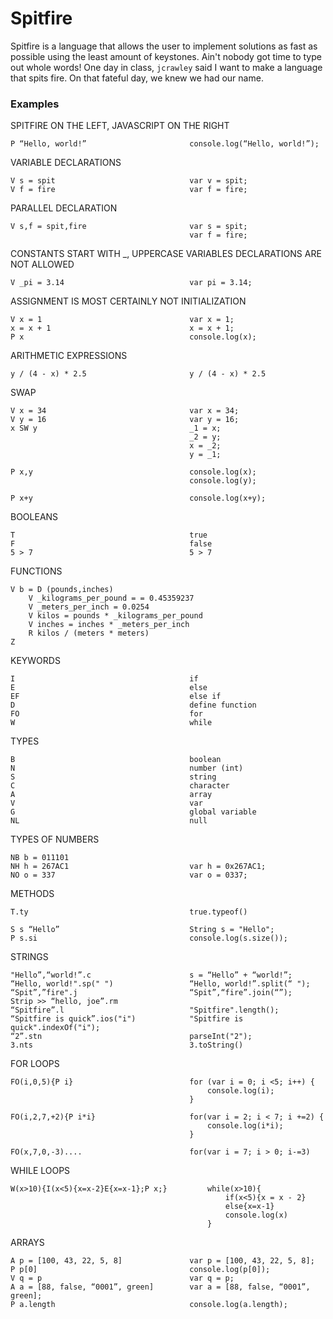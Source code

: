 # Spitfire

Spitfire is a language that allows the user to implement solutions as fast as possible using the least amount of keystones. Ain't nobody got time to type out whole words! One day in class, `jcrawley` said I want to make a language that spits fire. On that fateful day, we knew we had our name.

### Examples

SPITFIRE ON THE LEFT, JAVASCRIPT ON THE RIGHT

    P “Hello, world!” 				        console.log(“Hello, world!”);

VARIABLE DECLARATIONS

    V s = spit 					            var v = spit; 
    V f = fire 					            var f = fire;

PARALLEL DECLARATION

    V s,f = spit,fire 				        var s = spit;
    						                var f = fire;

CONSTANTS START WITH _, UPPERCASE VARIABLES DECLARATIONS ARE NOT ALLOWED

    V _pi = 3.14 				            var pi = 3.14;

ASSIGNMENT IS MOST CERTAINLY NOT INITIALIZATION

    V x = 1 					            var x = 1;
    x = x + 1 					            x = x + 1;
    P x                                     console.log(x);

ARITHMETIC EXPRESSIONS

    y / (4 - x) * 2.5 				        y / (4 - x) * 2.5

SWAP

    V x = 34 					            var x = 34;
    V y = 16 					            var y = 16;
    x SW y                                  _1 = x;
                                            _2 = y;
                                            x = _2;
                                            y = _1;
    
    P x,y                                   console.log(x);
                                            console.log(y);
                                            
    P x+y                                   console.log(x+y);

BOOLEANS 

    T					                	true
    F						                false
    5 > 7					                5 > 7

FUNCTIONS

    V b = D (pounds,inches) 
        V _kilograms_per_pound = = 0.45359237
        V _meters_per_inch = 0.0254
        V kilos = pounds * _kilograms_per_pound
        V inches = inches * _meters_per_inch
        R kilos / (meters * meters)
    Z

KEYWORDS

    I					                	if 
    E				                		else 
    EF			                			else if 
    D			                			define function
    FO			                  			for 
    W	                					while

TYPES 

    B			                			boolean 
    N				                		number (int)
    S		                				string 
    C			                			character
    A		                				array
    V			                			var 
    G			                			global variable
    NL			                			null

TYPES OF NUMBERS

    NB b = 011101                           
    NH h = 267AC1                           var h = 0x267AC1;
    NO o = 337                              var o = 0337;

METHODS
 
    T.ty	               	    			true.typeof()
 
    S s “Hello” 	            			String s = "Hello";
    P s.si			                		console.log(s.size()); 

STRINGS

    "Hello”,“world!”.c  	        		s = “Hello” + “world!”; 
    “Hello, world!".sp(" ")                 “Hello, world!”.split(“ "); 
    “Spit”,”fire".j                         “Spit”,“fire”.join(“”);
    Strip >> “hello, joe”.rm
    “Spitfire”.l                            "Spitfire".length(); 
    “Spitfire is quick”.ios("i")            "Spitfire is quick".indexOf("i");				
    “2”.stn                                 parseInt("2");
    3.nts                                   3.toString()

FOR LOOPS
 
    FO(i,0,5){P i}                          for (var i = 0; i <5; i++) {
                                                console.log(i);
                                            }

    FO(i,2,7,+2){P i*i}                     for(var i = 2; i < 7; i +=2) {
                                                console.log(i*i);
                                            }
                                        
    FO(x,7,0,-3).... 				        for(var i = 7; i > 0; i-=3)

WHILE LOOPS

    W(x>10){I(x<5){x=x-2}E{x=x-1};P x;}         while(x>10){
                                                    if(x<5){x = x - 2}
                                                    else{x=x-1}
                                                    console.log(x)
                                                }

ARRAYS 

    A p = [100, 43, 22, 5, 8]			    var p = [100, 43, 22, 5, 8];
    P p[0]					                console.log(p[0]);
    V q = p					                var q = p;
    A a = [88, false, “0001”, green]		var a = [88, false, “0001”, green]; 
    P a.length					            console.log(a.length);
